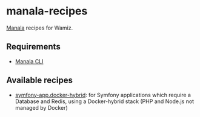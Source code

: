 # manala-recipes

[Manala](https://manala.github.io/manala/) recipes for Wamiz.

## Requirements

- [Manala CLI](https://manala.github.io/manala/installation/)

## Available recipes

- [symfony-app.docker-hybrid](./symfony-app.docker-hybrid): for Symfony applications which require a Database and Redis, using a Docker-hybrid stack (PHP and Node.js not managed by Docker)
